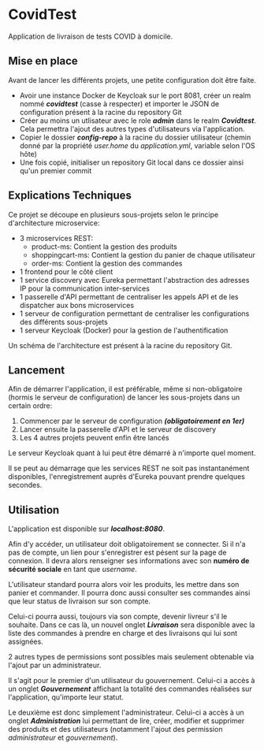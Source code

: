 # CovidTest

Application de livraison de tests COVID à domicile.

## Mise en place

Avant de lancer les différents projets, une petite configuration doit être faite.

- Avoir une instance Docker de Keycloak sur le port 8081, créer un realm nommé ***covidtest*** (casse à respecter) et importer le JSON de configuration présent à la racine du repository Git
- Créer au moins un utlisateur avec le role ***admin*** dans le realm ***Covidtest***. Cela permettra l'ajout des autres types d'utilisateurs via l'application.
- Copier le dossier ***config-repo*** à la racine du dossier utilisateur (chemin donné par la propriété *user.home* du *application.yml*, variable selon l'OS hôte)
- Une fois copié, initialiser un repository Git local dans ce dossier ainsi qu'un premier commit

## Explications Techniques

Ce projet se découpe en plusieurs sous-projets selon le principe d'architecture microservice:

- 3 microservices REST:
    - product-ms: Contient la gestion des produits
    - shoppingcart-ms: Contient la gestion du panier de chaque utilisateur
    - order-ms: Contient la gestion des commandes
- 1 frontend pour le côté client
- 1 service discovery avec Eureka permettant l'abstraction des adresses IP pour la communication inter-services
- 1 passerelle d'API permettant de centraliser les appels API et de les dispatcher aux bons microservices
- 1 serveur de configuration permettant de centraliser les configurations des différents sous-projets
- 1 serveur Keycloak (Docker) pour la gestion de l'authentification 

Un schéma de l'architecture est présent à la racine du repository Git.

## Lancement 

Afin de démarrer l'application, il est préférable, même si non-obligatoire (hormis le serveur de configuration) de lancer les sous-projets dans un certain ordre:

1. Commencer par le serveur de configuration ***(obligatoirement en 1er)***
2. Lancer ensuite la passerelle d'API et le serveur de discovery
3. Les 4 autres projets peuvent enfin être lancés

Le serveur Keycloak quant à lui peut être démarré à n'importe quel moment. 

Il se peut au démarrage que les services REST ne soit pas instantanément disponibles, l'enregistrement auprès d'Eureka pouvant prendre quelques secondes.

## Utilisation

L'application est disponible sur ***localhost:8080***.

Afin d'y accéder, un utilisateur doit obligatoirement se connecter. Si il n'a pas de compte, un lien pour s'enregistrer est pésent sur la page de connexion. Il devra alors renseigner ses informations avec son **numéro de sécurité sociale** en tant que *username*.

L'utilisateur standard pourra alors voir les produits, les mettre dans son panier et commander. Il pourra donc aussi consulter ses commandes ainsi que leur status de livraison sur son compte.

Celui-ci pourra aussi, toujours via son compte, devenir livreur s'il le souhaite. Dans ce cas là, un nouvel onglet ***Livraison*** sera disponible avec la liste des commandes à prendre en charge et des livraisons qui lui sont assignées.

2 autres types de permissions sont possibles mais seulement obtenable via l'ajout par un administrateur.

Il s'agit pour le premier d'un utilisateur du gouvernement. Celui-ci a accès à un onglet ***Gouvernement*** affichant la totalité des commandes réalisées sur l'application, qu'importe leur statut.

Le deuxième est donc simplement l'administrateur. Celui-ci a accès à un onglet ***Administration*** lui permettant de lire, créer, modifier et supprimer des produits et des utilisateurs (notamment l'ajout des permission *administrateur* et *gouvernement*).